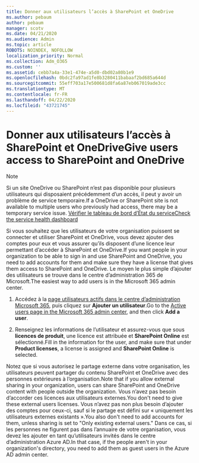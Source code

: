 ```yaml
---
title: Donner aux utilisateurs l’accès à SharePoint et OneDrive
ms.author: pebaum
author: pebaum
manager: scotv
ms.date: 04/21/2020
ms.audience: Admin
ms.topic: article
ROBOTS: NOINDEX, NOFOLLOW
localization_priority: Normal
ms.collection: Adm_O365
ms.custom: ''
ms.assetid: cebb7a4a-33e1-474e-a5d0-dbd02a80b1e9
ms.openlocfilehash: 0bdc2fa97ad1fe8b3280411babaaf2bd685a644d
ms.sourcegitcommit: 55eff703a17e500681d8fa6a87eb067019ade3cc
ms.translationtype: MT
ms.contentlocale: fr-FR
ms.lasthandoff: 04/22/2020
ms.locfileid: "43721745"
---
```

# <a name="give-users-access-to-sharepoint-and-onedrive"></a><span data-ttu-id="f25bc-102">Donner aux utilisateurs l’accès à SharePoint et OneDrive</span><span class="sxs-lookup"><span data-stu-id="f25bc-102">Give users access to SharePoint and OneDrive</span></span>

> [!NOTE]
> <span data-ttu-id="f25bc-103">Si un site OneDrive ou SharePoint n’est pas disponible pour plusieurs utilisateurs qui disposaient précédemment d’un accès, il peut y avoir un problème de service temporaire.</span><span class="sxs-lookup"><span data-stu-id="f25bc-103">If a OneDrive or SharePoint site is not available to multiple users who previously had access, there may be a temporary service issue.</span></span> [<span data-ttu-id="f25bc-104">Vérifier le tableau de bord d’État du service</span><span class="sxs-lookup"><span data-stu-id="f25bc-104">Check the service health dashboard</span></span>](https://portal.office.com/adminportal/home#/servicehealth)
  
<span data-ttu-id="f25bc-105">Si vous souhaitez que les utilisateurs de votre organisation puissent se connecter et utiliser SharePoint et OneDrive, vous devez ajouter des comptes pour eux et vous assurer qu’ils disposent d’une licence leur permettant d’accéder à SharePoint et OneDrive.</span><span class="sxs-lookup"><span data-stu-id="f25bc-105">If you want people in your organization to be able to sign in and use SharePoint and OneDrive, you need to add accounts for them and make sure they have a license that gives them access to SharePoint and OneDrive.</span></span> <span data-ttu-id="f25bc-106">Le moyen le plus simple d’ajouter des utilisateurs se trouve dans le centre d’administration 365 de Microsoft.</span><span class="sxs-lookup"><span data-stu-id="f25bc-106">The easiest way to add users is in the Microsoft 365 admin center.</span></span>
  
1. <span data-ttu-id="f25bc-107">Accédez à la [page utilisateurs actifs dans le centre d’administration Microsoft 365](https://portal.office.com/adminportal/home#/users), puis cliquez sur **Ajouter un utilisateur**.</span><span class="sxs-lookup"><span data-stu-id="f25bc-107">Go to the [Active users page in the Microsoft 365 admin center](https://portal.office.com/adminportal/home#/users), and then click **Add a user**.</span></span>
    
2. <span data-ttu-id="f25bc-108">Renseignez les informations de l’utilisateur et assurez-vous que sous **licences de produit**, une licence est attribuée et **SharePoint Online** est sélectionné.</span><span class="sxs-lookup"><span data-stu-id="f25bc-108">Fill in the information for the user, and make sure that under **Product licenses**, a license is assigned and **SharePoint Online** is selected.</span></span> 
    
<span data-ttu-id="f25bc-109">Notez que si vous autorisez le partage externe dans votre organisation, les utilisateurs peuvent partager du contenu SharePoint et OneDrive avec des personnes extérieures à l’organisation.</span><span class="sxs-lookup"><span data-stu-id="f25bc-109">Note that if you allow external sharing in your organization, users can share SharePoint and OneDrive content with people outside the organization.</span></span> <span data-ttu-id="f25bc-110">Vous n’avez pas besoin d’accorder ces licences aux utilisateurs externes.</span><span class="sxs-lookup"><span data-stu-id="f25bc-110">You don't need to give these external users licenses.</span></span> <span data-ttu-id="f25bc-111">Vous n’avez pas non plus besoin d’ajouter des comptes pour ceux-ci, sauf si le partage est défini sur « uniquement les utilisateurs externes existants ».</span><span class="sxs-lookup"><span data-stu-id="f25bc-111">You also don't need to add accounts for them, unless sharing is set to "Only existing external users."</span></span> <span data-ttu-id="f25bc-112">Dans ce cas, si les personnes ne figurent pas dans l’annuaire de votre organisation, vous devez les ajouter en tant qu’utilisateurs invités dans le centre d’administration Azure AD.</span><span class="sxs-lookup"><span data-stu-id="f25bc-112">In that case, if the people aren't in your organization's directory, you need to add them as guest users in the Azure AD admin center.</span></span>
  

